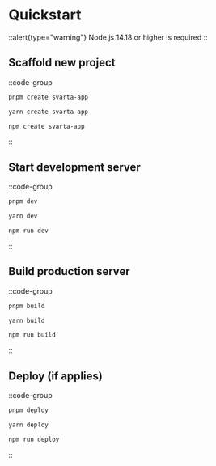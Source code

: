 # Quickstart

::alert{type="warning"}
Node.js 14.18 or higher is required
::

## Scaffold new project

::code-group
  ```bash [pnpm]
  pnpm create svarta-app
  ```
  ```bash [yarn]
  yarn create svarta-app
  ```
  ```bash [npm]
  npm create svarta-app
  ```
::

## Start development server

::code-group
  ```bash [pnpm]
  pnpm dev
  ```
  ```bash [yarn]
  yarn dev
  ```
  ```bash [npm]
  npm run dev
  ```
::

## Build production server

::code-group
  ```bash [pnpm]
  pnpm build
  ```
  ```bash [yarn]
  yarn build
  ```
  ```bash [npm]
  npm run build
  ```
::

## Deploy (if applies)

::code-group
  ```bash [pnpm]
  pnpm deploy
  ```
  ```bash [yarn]
  yarn deploy
  ```
  ```bash [npm]
  npm run deploy
  ```
::
